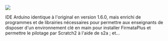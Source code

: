 ![](https://raw.githubusercontent.com/technologiescollege/arduino/master/lib/about.bmp)

IDE Arduino identique à l'original en version 1.6.0, mais enrichi de programmes et de librairies nécessaires pour permettre aux enseignants de disposer d'un environnement clé en main pour installer FirmataPlus et permettre le pilotage par Scratch2 à l'aide de s2a ; et... 